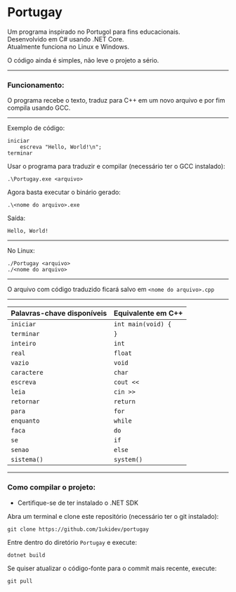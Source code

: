 # Portugay
Um programa inspirado no Portugol para fins educacionais.<br>
Desenvolvido em C# usando .NET Core.<br>
Atualmente funciona no Linux e Windows.

O código ainda é simples, não leve o projeto a sério.

---

### Funcionamento:
O programa recebe o texto, traduz para C++ em um novo arquivo e por fim compila usando GCC.

---

Exemplo de código:
```
iniciar
    escreva "Hello, World!\n";
terminar
```

Usar o programa para traduzir e compilar (necessário ter o GCC instalado):
```
.\Portugay.exe <arquivo>
```

Agora basta executar o binário gerado:
```
.\<nome do arquivo>.exe
```

Saída:
```
Hello, World!
```

---

No Linux:
```
./Portugay <arquivo>
./<nome do arquivo>
```

---

O arquivo com código traduzido ficará salvo em ``<nome do arquivo>.cpp``

---

| Palavras-chave disponíveis | Equivalente em C++            |
| -------------------------- | ----------------------------- |
| ``iniciar``                | ``int main(void) {``          |
| ``terminar``               | ``}``                         |
| ``inteiro``                | ``int``                       |
| ``real``                   | ``float``                     |
| ``vazio``                  | ``void``                      |
| ``caractere``              | ``char``                      |
| ``escreva``                | ``cout <<``                   |
| ``leia``                   | ``cin >>``                    |
| ``retornar``               | ``return``                    |
| ``para``                   | ``for``                       |
| ``enquanto``               | ``while``                     |
| ``faca``                   | ``do``                        |
| ``se``                     | ``if``                        |
| ``senao``                  | ``else``                      |
| ``sistema()``              | ``system()``                  |
 
---

### Como compilar o projeto:
- Certifique-se de ter instalado o .NET SDK

Abra um terminal e clone este repositório (necessário ter o git instalado):
```
git clone https://github.com/1ukidev/portugay
```

Entre dentro do diretório ``Portugay`` e execute:
```
dotnet build
```

Se quiser atualizar o código-fonte para o commit mais recente, execute:
```
git pull
```

